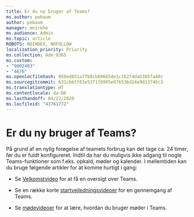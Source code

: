 ```yaml
---
title: Er du ny bruger af Teams?
ms.author: pebaum
author: pebaum
manager: mnirkhe
ms.audience: Admin
ms.topic: article
ROBOTS: NOINDEX, NOFOLLOW
localization_priority: Priority
ms.collection: Adm_O365
ms.custom:
- "9002403"
- "4676"
ms.openlocfilehash: 050ed651a77b8cb68665de1c162f4dab385fa40c
ms.sourcegitcommit: 631cbb5f03e5371f0995e976536d24e9d13746c3
ms.translationtype: HT
ms.contentlocale: da-DK
ms.lasthandoff: 04/22/2020
ms.locfileid: "43761772"
---
```

# <a name="new-to-teams"></a>Er du ny bruger af Teams?

På grund af en nylig forøgelse af teamets forbrug kan det tage ca. 24 timer, før du er fuldt konfigureret. Indtil da har du muligvis ikke adgang til nogle Teams-funktioner som f.eks. opkald, møder og kalender. I mellemtiden kan du bruge følgende artikler for at komme hurtigt i gang: 

- Se [Velkomstvideo](https://support.office.com/article/welcome-to-microsoft-teams-b98d533f-118e-4bae-bf44-3df2470c2b12) for at få en oversigt over Teams.

- Se en række korte [startvejledningsvideoer](https://support.office.com/article/video-what-is-microsoft-teams-422bf3aa-9ae8-46f1-83a2-e65720e1a34d) for en gennemgang af Teams.

- Se [mødevideoer](https://support.office.com/article/join-a-teams-meeting-078e9868-f1aa-4414-8bb9-ee88e9236ee4) for at lære, hvordan du bruger møder i Teams.
